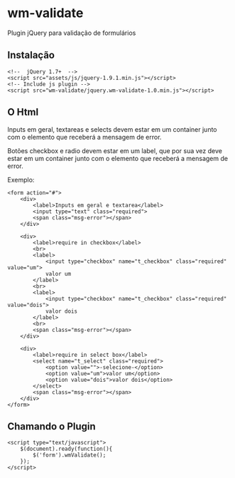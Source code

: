 wm-validate
===========

Plugin jQuery para validação de formulários

## Instalação

    <!--  jQuery 1.7+  -->
    <script src="assets/js/jquery-1.9.1.min.js"></script>
    <!-- Include js plugin -->
    <script src="wm-validate/jquery.wm-validate-1.0.min.js"></script>

## O Html

Inputs em geral, textareas e selects devem estar em um container junto com o elemento que receberá a mensagem de error.

Botões checkbox e radio devem estar em um label, que por sua vez deve estar em um container junto com o elemento que receberá a mensagem de error.

Exemplo:

	<form action="#">
		<div>
			<label>Inputs em geral e textarea</label>
			<input type="text" class="required">
			<span class="msg-error"></span>
		</div>

		<div>
			<label>require in checkbox</label>
			<br>
			<label>
				<input type="checkbox" name="t_checkbox" class="required" value="um">
				valor um
			</label>
			<br>
			<label>
				<input type="checkbox" name="t_checkbox" class="required" value="dois">
				valor dois
			</label>
			<br>
			<span class="msg-error"></span>
		</div>

		<div>
			<label>require in select box</label>
			<select name="t_select" class="required">
				<option value="">-selecione-</option>
				<option value="um">valor um</option>
				<option value="dois">valor dois</option>
			</select>
			<span class="msg-error"></span>
		</div>
	</form>

## Chamando o Plugin

    <script type="text/javascript">
	    $(document).ready(function(){
	        $('form').wmValidate();
	    });
    </script>
